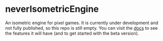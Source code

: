 # neverIsometricEngine
An isometric engine for pixel games. It is currently under development and not fully published, so this repo is still empty.
You can visit the [docs](https://www.neverstudio.de/neverisometric.html) to see the features it will have (and to get started with the beta version).
